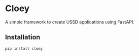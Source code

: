 # Cloey

A simple framework to create USSD applications using FastAPI.

## Installation

```bash
pip install cloey
